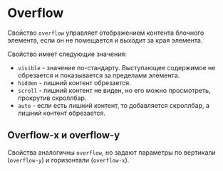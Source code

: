# Overflow
Свойство `overflow` управляет отображением контента блочного элемента, если он не помещается и выходит за края элемента.

Свойство имеет следующие значения:
* `visible` - значение по-стандарту. Выступающее содержимое не обрезается и показывается за пределами элемента.
* `hidden` - лишний контент обрезается.
* `scroll` - лишний контент не виден, но его можно просмотреть, прокрутив скроллбар.
* `auto` - если есть лишний контент, то добавляется скроллбар, а лишний контент обрезается.

## Overflow-x и overflow-y
Свойства аналогичны `overflow`, но задают параметры по вертикали (`overflow-y`) и горизонтали (`overflow-x`).
